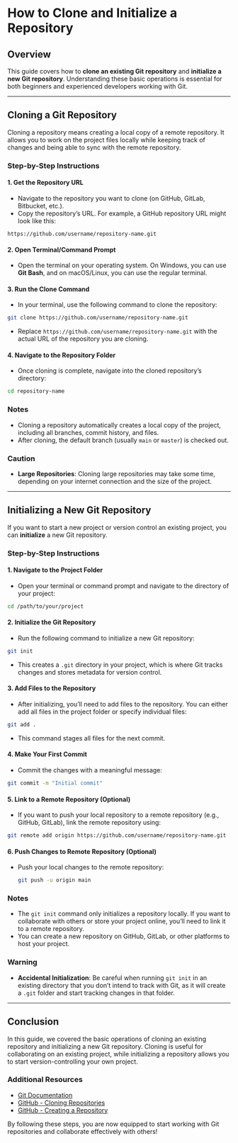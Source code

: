 # How to Clone and Initialize a Repository

## Overview

This guide covers how to **clone an existing Git repository** and **initialize a new Git repository**. Understanding these basic operations is essential for both beginners and experienced developers working with Git.

---

## Cloning a Git Repository

Cloning a repository means creating a local copy of a remote repository. It allows you to work on the project files locally while keeping track of changes and being able to sync with the remote repository.

### Step-by-Step Instructions

#### 1. **Get the Repository URL**

- Navigate to the repository you want to clone (on GitHub, GitLab, Bitbucket, etc.).
- Copy the repository’s URL. For example, a GitHub repository URL might look like this:

```
https://github.com/username/repository-name.git
```

#### 2. **Open Terminal/Command Prompt**

- Open the terminal on your operating system. On Windows, you can use **Git Bash**, and on macOS/Linux, you can use the regular terminal.

#### 3. **Run the Clone Command**

- In your terminal, use the following command to clone the repository:

```bash
git clone https://github.com/username/repository-name.git
```

- Replace `https://github.com/username/repository-name.git` with the actual URL of the repository you are cloning.

#### 4. **Navigate to the Repository Folder**

- Once cloning is complete, navigate into the cloned repository’s directory:

```bash
cd repository-name
```

### Notes

- Cloning a repository automatically creates a local copy of the project, including all branches, commit history, and files.
- After cloning, the default branch (usually `main` or `master`) is checked out.

### Caution

- **Large Repositories**: Cloning large repositories may take some time, depending on your internet connection and the size of the project.

---

## Initializing a New Git Repository

If you want to start a new project or version control an existing project, you can **initialize** a new Git repository.

### Step-by-Step Instructions

#### 1. **Navigate to the Project Folder**

- Open your terminal or command prompt and navigate to the directory of your project:

```bash
cd /path/to/your/project
```

#### 2. **Initialize the Git Repository**

- Run the following command to initialize a new Git repository:

```bash
git init
```

- This creates a `.git` directory in your project, which is where Git tracks changes and stores metadata for version control.

#### 3. **Add Files to the Repository**

- After initializing, you’ll need to add files to the repository. You can either add all files in the project folder or specify individual files:

```bash
git add .
```

- This command stages all files for the next commit.

#### 4. **Make Your First Commit**

- Commit the changes with a meaningful message:

```bash
git commit -m "Initial commit"
```

#### 5. **Link to a Remote Repository (Optional)**

- If you want to push your local repository to a remote repository (e.g., GitHub, GitLab), link the remote repository using:

```bash
git remote add origin https://github.com/username/repository-name.git
```

#### 6. **Push Changes to Remote Repository (Optional)**

- Push your local changes to the remote repository:

   ```bash
   git push -u origin main
   ```

### Notes

- The `git init` command only initializes a repository locally. If you want to collaborate with others or store your project online, you’ll need to link it to a remote repository.
- You can create a new repository on GitHub, GitLab, or other platforms to host your project.

### Warning

- **Accidental Initialization**: Be careful when running `git init` in an existing directory that you don’t intend to track with Git, as it will create a `.git` folder and start tracking changes in that folder.

---

## Conclusion

In this guide, we covered the basic operations of cloning an existing repository and initializing a new Git repository. Cloning is useful for collaborating on an existing project, while initializing a repository allows you to start version-controlling your own project.

### Additional Resources

- [Git Documentation](https://git-scm.com/doc)
- [GitHub - Cloning Repositories](https://docs.github.com/en/github/creating-cloning-and-archiving-repositories/cloning-a-repository)
- [GitHub - Creating a Repository](https://docs.github.com/en/github/creating-cloning-and-archiving-repositories/creating-a-new-repository)

By following these steps, you are now equipped to start working with Git repositories and collaborate effectively with others!
